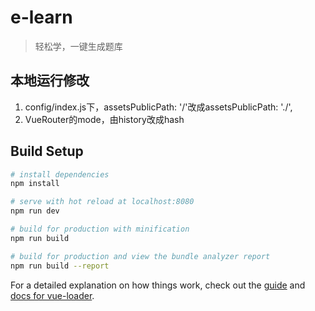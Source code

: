 # e-learn

> 轻松学，一键生成题库

## 本地运行修改
1. config/index.js下，assetsPublicPath: '/'改成assetsPublicPath: './',
2. VueRouter的mode，由history改成hash

## Build Setup

``` bash
# install dependencies
npm install

# serve with hot reload at localhost:8080
npm run dev

# build for production with minification
npm run build

# build for production and view the bundle analyzer report
npm run build --report
```

For a detailed explanation on how things work, check out the [guide](http://vuejs-templates.github.io/webpack/) and [docs for vue-loader](http://vuejs.github.io/vue-loader).
